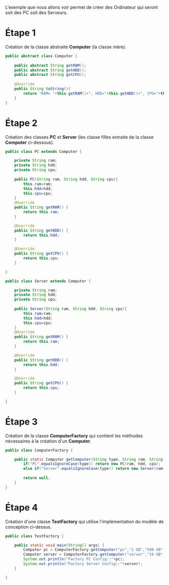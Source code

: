 
L'exemple que nous allons voir permet de créer des Ordinateur qui seront soit des PC soit des Serveurs.

# Étape 1

Création de la classe abstraite **Computer** (la classe mère).

```  java 
public abstract class Computer {
	
	public abstract String getRAM();
	public abstract String getHDD();
	public abstract String getCPU();
	
	@Override
	public String toString(){
		return "RAM= "+this.getRAM()+", HDD="+this.getHDD()+", CPU="+this.getCPU();
	}
}
```

# Étape 2

Création des classes **PC** et **Server** (les classe filles extraite de la classe **Computer** ci-dessous).

```  java 
public class PC extends Computer {

	private String ram;
	private String hdd;
	private String cpu;
	
	public PC(String ram, String hdd, String cpu){
		this.ram=ram;
		this.hdd=hdd;
		this.cpu=cpu;
	}
	@Override
	public String getRAM() {
		return this.ram;
	}

	@Override
	public String getHDD() {
		return this.hdd;
	}

	@Override
	public String getCPU() {
		return this.cpu;
	}

}
```

```  java 
public class Server extends Computer {

	private String ram;
	private String hdd;
	private String cpu;
	
	public Server(String ram, String hdd, String cpu){
		this.ram=ram;
		this.hdd=hdd;
		this.cpu=cpu;
	}
	@Override
	public String getRAM() {
		return this.ram;
	}

	@Override
	public String getHDD() {
		return this.hdd;
	}

	@Override
	public String getCPU() {
		return this.cpu;
	}

}
```

# Étape 3

Création de la classe **ComputerFactory** qui contient les méthodes nécessaires à la création d'un **Computer**.

``` java
public class ComputerFactory {

	public static Computer getComputer(String type, String ram, String hdd, String cpu){
		if("PC".equalsIgnoreCase(type)) return new PC(ram, hdd, cpu);
		else if("Server".equalsIgnoreCase(type)) return new Server(ram, hdd, cpu);
		
		return null;
	}
}
```

# Étape 4

Création d'une classe **TestFactory** qui utilise l'implémentation du modèle de conception ci-dessus.

``` java runnable
public class TestFactory {

	public static void main(String[] args) {
		Computer pc = ComputerFactory.getComputer("pc","2 GB","500 GB","2.4 GHz");
		Computer server = ComputerFactory.getComputer("server","16 GB","1 TB","2.9 GHz");
		System.out.println("Factory PC Config::"+pc);
		System.out.println("Factory Server Config::"+server);
	}

}
```
